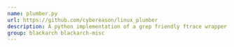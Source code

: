 ```yaml
---
name: plumber.py
url: https://github.com/cybereason/linux_plumber
description: A python implementation of a grep friendly ftrace wrapper.
group: blackarch blackarch-misc
---
```

